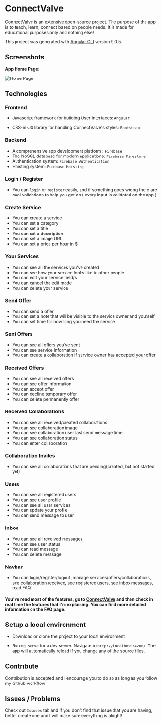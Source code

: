 
# ConnectValve

  

  

ConnectValve is an extensive open-source project. The purpose of the app is to teach, learn, connect based on people needs. It is made for educational purposes only and nothing else!

  

  

This project was generated with [Angular CLI](https://github.com/angular/angular-cli) version 9.0.5.

  

  
  

## Screenshots

  

**App Home Page:**

![Home Page](https://i.imgur.com/gqn784c.png)

  


  

## Technologies

  

### Frontend

  

- Javascript framework for building User Interfaces: `Angular`

- CSS-in-JS library for handling ConnectValve's styles: `Bootstrap`

  

### Backend

- A comprehensive app development platform : `Firebase`
- The NoSQL database for modern applications: `Firebase Firestore`
- Authentication system: `Firebase Authentication`
- Hoisting system: `Firebase Hoisting`

  

### Login / Register

  

- You can `login` or `register` easily, and if something goes wrong there are cool validations to help you get on ( every input is validated on the app )

  

### Create Service

  

- You can create a service
- You can set a category
- You can set a title
- You can set a description
- You can set a image URL
- You can set a price per hour in $

  

### Your Services

  

- You can see all the services you've created
- You can see how your service looks like to other people
- You can edit your service field/s
- You can cancel the edit mode
- You can delete your service

  

### Send Offer

  

- You can send a offer
- You can set a note that will be visible to the service owner and yourself
- You can set time for how long you need the service

  

### Sent Offers

  

- You can see all offers you've sent
- You can see service information
- You can create a collaboration if service owner has accepted your offer

  

### Received Offers

  

- You can see all received offers
- You can see offer information
- You can accept offer
- You can decline temporary offer
- You can delete permanently offer

  

### Received Collaborations

  

- You can see all received/created collaborations
- You can see collaboration image
- You can see collaboration user last send message time
- You can see collaboration status
- You can enter collaboration

  

### Collaboration Invites

  

- You can see all collaborations that are pending(created, but not started yet)

  

### Users

  

- You can see all registered users
- You can see user profile
- You can see all user services
- You can update your profile
- You can send message to user

  

### Inbox

  

- You can see all received messages
- You can see user status
- You can read message
- You can delete message

  

### Navbar

  

- You can login/register/logout ,manage services/offers/collaborations, see collaboration received, see registered users, see inbox messages, read FAQ

  

#### You've read most of the features, go to [ConnectValve](https://connectvalve.web.app/) and then check in real time the features that I'm explaining. You can find more detailed information on the FAQ page.

  

## Setup a local environment

  

- Download or clone the project to your local environment

- Run `ng serve` for a dev server. Navigate to `http://localhost:4200/`. The app will automatically reload if you change any of the source files.

  

## Contribute

  

Contribution is accepted and I encourage you to do so as long as you follow my Github workflow

  

## Issues / Problems

  

Check out `Issuses` tab and if you don't find that issue that you are having, better create one and I will make sure everything is alright!